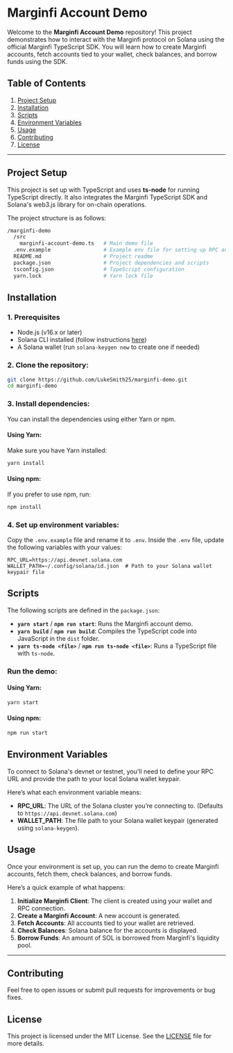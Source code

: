 
# Marginfi Account Demo

Welcome to the **Marginfi Account Demo** repository! This project demonstrates how to interact with the Marginfi protocol on Solana using the official Marginfi TypeScript SDK. You will learn how to create Marginfi accounts, fetch accounts tied to your wallet, check balances, and borrow funds using the SDK.

## Table of Contents

1. [Project Setup](#project-setup)
2. [Installation](#installation)
3. [Scripts](#scripts)
4. [Environment Variables](#environment-variables)
5. [Usage](#usage)
6. [Contributing](#contributing)
7. [License](#license)

---

## Project Setup

This project is set up with TypeScript and uses **ts-node** for running TypeScript directly. It also integrates the Marginfi TypeScript SDK and Solana's web3.js library for on-chain operations.

The project structure is as follows:

```bash
/marginfi-demo
  /src
    marginfi-account-demo.ts   # Main demo file
  .env.example                 # Example env file for setting up RPC and wallet
  README.md                    # Project readme
  package.json                 # Project dependencies and scripts
  tsconfig.json                # TypeScript configuration
  yarn.lock                    # Yarn lock file
```

## Installation

### 1. Prerequisites

- Node.js (v16.x or later)
- Solana CLI installed (follow instructions [here](https://docs.solana.com/cli/install-solana-cli-tools))
- A Solana wallet (run `solana-keygen new` to create one if needed)

### 2. Clone the repository:

```bash
git clone https://github.com/LukeSmith25/marginfi-demo.git
cd marginfi-demo
```

### 3. Install dependencies:

You can install the dependencies using either Yarn or npm.

#### Using Yarn:

Make sure you have Yarn installed:

```bash
yarn install
```

#### Using npm:

If you prefer to use npm, run:

```bash
npm install
```

### 4. Set up environment variables:

Copy the `.env.example` file and rename it to `.env`. Inside the `.env` file, update the following variables with your values:

```
RPC_URL=https://api.devnet.solana.com
WALLET_PATH=~/.config/solana/id.json  # Path to your Solana wallet keypair file
```

## Scripts

The following scripts are defined in the `package.json`:

- **`yarn start`** / **`npm run start`**: Runs the Marginfi account demo.
- **`yarn build`** / **`npm run build`**: Compiles the TypeScript code into JavaScript in the `dist` folder.
- **`yarn ts-node <file>`** / **`npm run ts-node <file>`**: Runs a TypeScript file with `ts-node`.

### Run the demo:

#### Using Yarn:

```bash
yarn start
```

#### Using npm:

```bash
npm run start
```

## Environment Variables

To connect to Solana's devnet or testnet, you'll need to define your RPC URL and provide the path to your local Solana wallet keypair.

Here’s what each environment variable means:

- **RPC_URL**: The URL of the Solana cluster you’re connecting to. (Defaults to `https://api.devnet.solana.com`)
- **WALLET_PATH**: The file path to your Solana wallet keypair (generated using `solana-keygen`).

## Usage

Once your environment is set up, you can run the demo to create Marginfi accounts, fetch them, check balances, and borrow funds.

Here’s a quick example of what happens:

1. **Initialize Marginfi Client**: The client is created using your wallet and RPC connection.
2. **Create a Marginfi Account**: A new account is generated.
3. **Fetch Accounts**: All accounts tied to your wallet are retrieved.
4. **Check Balances**: Solana balance for the accounts is displayed.
5. **Borrow Funds**: An amount of SOL is borrowed from Marginfi's liquidity pool.

---

## Contributing

Feel free to open issues or submit pull requests for improvements or bug fixes.

## License

This project is licensed under the MIT License. See the [LICENSE](LICENSE) file for more details.